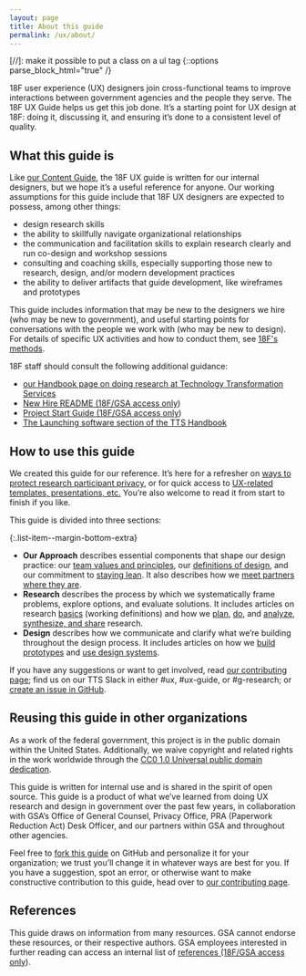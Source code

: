 ```yaml
---
layout: page
title: About this guide
permalink: /ux/about/
---
```

[//]: make it possible to put a class on a ul tag
{::options parse_block_html="true" /}

18F user experience (UX) designers join cross-functional teams to improve interactions between government agencies and the people they serve. The 18F UX Guide helps us get this job done. It’s a starting point for UX design at 18F: doing it, discussing it, and ensuring it’s done to a consistent level of quality.


## What this guide is

Like [our Content Guide](https://content-guide.18f.gov/how-to-use-this-guide/), the 18F UX guide is written for our internal designers, but we hope it’s a useful reference for anyone. Our working assumptions for this guide include that 18F UX designers are expected to possess, among other things:

* design research skills
* the ability to skillfully navigate organizational relationships
* the communication and facilitation skills to explain research clearly and run co-design and workshop sessions
* consulting and coaching skills, especially supporting those new to research, design, and/or modern development practices
* the ability to deliver artifacts that guide development, like wireframes and prototypes

This guide includes information that may be new to the designers we hire (who may be new to government), and useful starting points for conversations with the people we work with (who may be new to design). For details of specific UX activities and how to conduct them, see [18F's methods](https://methods.18f.gov/).

18F staff should consult the following additional guidance:

* [our Handbook page on doing research at Technology Transformation Services](https://handbook.tts.gsa.gov/research-guidelines/)
* [New Hire README (18F/GSA access only](https://docs.google.com/document/d/19naJ8wgVo_hnv_nUy2WWyzH6DJwXXgenD0QpsZmOSe0/edit#))
* [Project Start Guide (18F/GSA access only](https://docs.google.com/document/d/1jFGksReKrt2PY_QVe7fj1aOCcyjHlGPf5hkKgv7nuMA/edit?pli=1#))
* [The Launching software section of the TTS Handbook](https://handbook.tts.gsa.gov/#launching-software)


## How to use this guide

We created this guide for our reference. It’s here for a refresher on [ways to protect research participant privacy]({{site.baseurl}}/research/privacy/), or for quick access to [UX-related templates, presentations, etc.]({{site.baseurl}}/resources/) You’re also welcome to read it from start to finish if you like.

This guide is divided into three sections:

{:.list-item--margin-bottom-extra}
- **Our Approach** describes essential components that shape our design practice: our [team values and principles]({{site.baseurl}}/our-approach/values-and-principles), our [definitions of design]({{site.baseurl}}/our-approach/defining-design), and our commitment to [staying lean]({{site.baseurl}}/our-approach/stay-lean/). It also describes how we [meet partners where they are]({{site.baseurl}}/our-approach/meet-partners-where-they-are/).
- **Research** describes the process by which we systematically frame problems, explore options, and evaluate solutions. It includes articles on research [basics]({{site.baseurl}}/research/clarify-the-basics/) (working definitions) and how we [plan]({{site.baseurl}}/research/plan/), [do]({{site.baseurl}}/research/do), and [analyze, synthesize, and share]({{site.baseurl}}/research/make-research-actionable) research.
- **Design** describes how we communicate and clarify what we’re building throughout the design process. It includes articles on how we [build prototypes]({{site.baseurl}}/design/build-a-prototype) and [use design systems]({{site.baseurl}}/design/use-a-design-system).



If you have any suggestions or want to get involved, read [our contributing page](https://github.com/18F/ux-guide/blob/master/CONTRIBUTING.md#non-18F-contributors); find us on our TTS Slack in either #ux, #ux-guide, or #g-research; or [create an issue in GitHub](https://github.com/18F/ux-guide/issues).


## Reusing this guide in other organizations

As a work of the federal government, this project is in the public domain within the United States. Additionally, we waive copyright and related rights in the work worldwide through the [CC0 1.0 Universal public domain dedication](https://creativecommons.org/publicdomain/zero/1.0/legalcode).

This guide is written for internal use and is shared in the spirit of open source.  This guide is a product of what we’ve learned from doing UX research and design in government over the past few years, in collaboration with GSA’s Office of General Counsel, Privacy Office, PRA (Paperwork Reduction Act) Desk Officer, and our partners within GSA and throughout other agencies.

Feel free to [fork this guide](https://help.github.com/articles/fork-a-repo/) on GitHub and personalize it for your organization; we trust you’ll change it in whatever ways are best for you. If you have a suggestion, spot an error, or otherwise want to make constructive contribution to this guide, head over to [our contributing page](https://github.com/18F/ux-guide/blob/master/CONTRIBUTING.md#non-18F-contributors).

## References

This guide draws on information from many resources. GSA cannot endorse these resources, or their respective authors. GSA employees interested in further reading can access an internal list of [references (18F/GSA access only](https://docs.google.com/document/d/1ZH6TrVBOQvmlUFRKZlFFk182fiOhyaqyZqiTrVcEW4w/edit?folder=18EUSppsHd4O2eKwMiYXtxNd29O2TH31S#heading=h.v2me8g6plb8y)).
